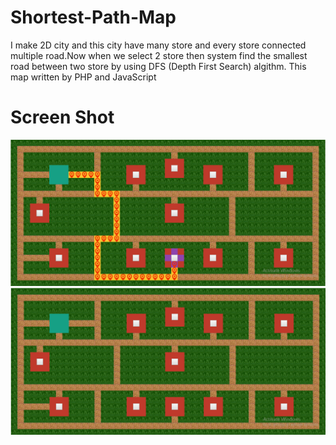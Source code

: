 # Shortest-Path-Map
I make 2D city and this city have many store and every store connected multiple road.Now when we select 2 store then system find the smallest road between two store by using DFS (Depth First Search) algithm. This map written by PHP and JavaScript

# Screen Shot 

![Screen Shot1](https://raw.githubusercontent.com/amirhamza05/Shortest-Path-Map/master/meterial/sortest_path1.PNG)
![Screen Shot1](https://raw.githubusercontent.com/amirhamza05/Shortest-Path-Map/master/meterial/sortest_path.PNG)



